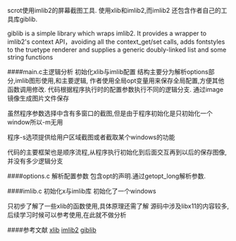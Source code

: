 scrot使用imlib2的屏幕截图工具.
使用xlib和imlib2,而imlib2 还包含作者自己的工具库giblib.

giblib is a simple library which wraps imlib2. It provides a wrapper to imlib2's context API，avoiding all the context_get/set calls, adds fontstyles to the truetype renderer and supplies a generic doubly-linked list and some string functions

####main.c主逻辑分析
初始化xlib与imlib配置
结构主要分为解析options部分,imlib图形使用,和主要逻辑,
作者使用全局opt变量用来保存全局配置,方便其他函数调用修改.
代码根据程序执行时的配置参数执行不同的逻辑分支.
通过image镜像生成图片文件保存

虽然程序参数选择中含有多窗口的截图,但是由于程序初始化是只初始化一个window所以-m无用

程序-s选项提供给用户区域截图或者截取某个windows的功能

代码的主要框架也是顺序流程,从程序执行初始化到后面交互再到以后的保存图像,并没有多少逻辑分支

####options.c 解析配置参数
包含opt的声明.通过getopt_long解析参数.

####imlib.c 初始化x与imlib库
初始化了一个windows


只初步了解了一些xlib的函数使用,具体原理还需了解
源码中涉及libx11的内容较多,后续学习时候可以参考使用,在此就不做分析



####参考文献
[xlib](http://www.x.org/releases/X11R7.7/doc/libX11/libX11/libX11.html)
[imlib2](http://adesklets.sourceforge.net/doc/imlib2/imlib2_8c.html#a14)
[giblib](http://www.cs.tut.fi/lintula/manual/gtk/glib/glib-string-utility-functions.html)
